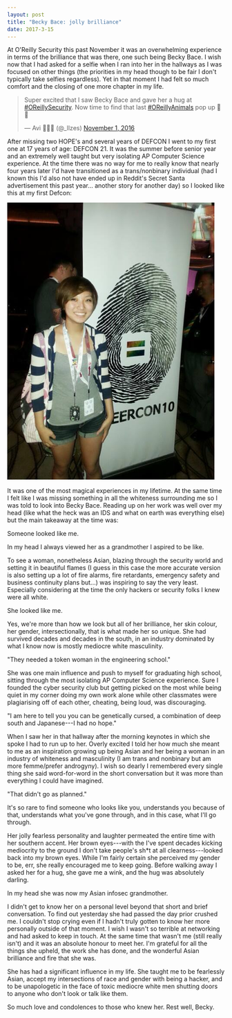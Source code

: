 ```yaml
---
layout: post
title: "Becky Bace: jolly brilliance"
date: 2017-3-15
---
```


At O'Reilly Security this past November it was an overwhelming experience in terms of the brilliance that was there, one such being Becky Bace. I wish now that I had asked for a selfie when I ran into her in the hallways as I was focused on other things (the priorities in my head though to be fair I don't typically take selfies regardless). Yet in that moment I had felt so much comfort and the closing of one more chapter in my life.

<blockquote class="twitter-tweet" data-lang="en"><p lang="en" dir="ltr">Super excited that I saw Becky Bace and gave her a hug at <a href="https://twitter.com/hashtag/OReillySecurity?src=hash">#OReillySecurity</a>. Now time to find that last <a href="https://twitter.com/hashtag/OReillyAnimals?src=hash">#OReillyAnimals</a> pop up 🐰💙</p>&mdash; Avi 🐰🏳️‍🌈 (@_llzes) <a href="https://twitter.com/_llzes/status/793467298422071296">November 1, 2016</a></blockquote>
<script async src="//platform.twitter.com/widgets.js" charset="utf-8"></script>

After missing two HOPE's and several years of DEFCON I went to my first one at 17 years of age: DEFCON 21. It was the summer before senior year and an extremely well taught but very isolating AP Computer Science experience. At the time there was no way for me to really know that nearly four years later I'd have transitioned as a trans/nonbinary individual (had I known this I'd also not have ended up in Reddit's Secret Santa advertisement this past year... another story for another day) so I looked like this at my first Defcon:

<img src="/images/queercon10.jpg">

It was one of the most magical experiences in my lifetime. At the same time I felt like I was missing something in all the whiteness surrounding me so I was told to look into Becky Bace. Reading up on her work was well over my head (like what the heck was an IDS and what on earth was everything else) but the main takeaway at the time was: 

Someone looked like me.

In my head I always viewed her as a grandmother I aspired to be like.

To see a woman, nonetheless Asian, blazing through the security world and setting it in beautiful flames (I guess in this case the more accurate version is also setting up a lot of fire alarms, fire retardants, emergency safety and business continuity plans but...) was inspiring to say the very least. Especially considering at the time the only hackers or security folks I knew were all white.

She looked like me.

Yes, we're more than how we look but all of her brilliance, her skin colour, her gender, intersectionally, that is what made her so unique. She had survived decades and decades in the south, in an industry dominated by what I know now is mostly mediocre white masculinity.

"They needed a token woman in the engineering school."

She was one main influence and push to myself for graduating high school, sitting through the most isolating AP Computer Science experience. Sure I founded the cyber security club but getting picked on the most while being quiet in my corner doing my own work alone while other classmates were plagiarising off of each other, cheating, being loud, was discouraging.

"I am here to tell you you can be genetically cursed, a combination of deep south and Japanese---I had no hope."

When I saw her in that hallway after the morning keynotes in which she spoke I had to run up to her. Overly excited I told her how much she meant to me as an inspiration growing up being Asian and her being a woman in an industry of whiteness and masculinity (I am trans and nonbinary but am more femme/prefer androgyny). I wish so dearly I remembered every single thing she said word-for-word in the short conversation but it was more than everything I could have imagined. 

"That didn't go as planned."

It's so rare to find someone who looks like you, understands you because of that, understands what you've gone through, and in this case, what I'll go through.

Her jolly fearless personality and laughter permeated the entire time with her southern accent. Her brown eyes---with the I've spent decades kicking mediocrity to the ground I don't take people's sh*t at all clearness---looked back into my brown eyes. While I'm fairly certain she perceived my gender to be, err, she really encouraged me to keep going. Before walking away I asked her for a hug, she gave me a wink, and the hug was absolutely darling.

In my head she was now my Asian infosec grandmother.

I didn't get to know her on a personal level beyond that short and brief conversation. To find out yesterday she had passed the day prior crushed me. I couldn't stop crying even if I hadn't truly gotten to know her more personally outside of that moment. I wish I wasn't so terrible at networking and had asked to keep in touch. At the same time that wasn't me (still really isn't) and it was an absolute honour to meet her. I'm grateful for all the things she upheld, the work she has done, and the wonderful Asian brilliance and fire that she was.

She has had a significant influence in my life. She taught me to be fearlessly Asian, accept my intersections of race and gender with being a hacker, and to be unapologetic in the face of toxic mediocre white men shutting doors to anyone who don't look or talk like them.

So much love and condolences to those who knew her. Rest well, Becky.
